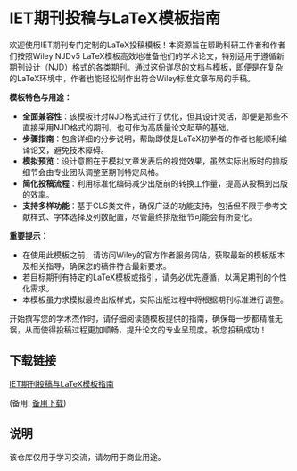 # IET期刊投稿与LaTeX模板指南

欢迎使用IET期刊专门定制的LaTeX投稿模板！本资源旨在帮助科研工作者和作者们按照Wiley NJDv5 LaTeX模板高效地准备他们的学术论文，特别适用于遵循新期刊设计（NJD）格式的各类期刊。通过这份详尽的文档与模板，即便是在复杂的LaTeX环境中，作者也能轻松制作出符合Wiley标准文章布局的手稿。

**模板特色与用途：**
- **全面兼容性**：该模板针对NJD格式进行了优化，但其设计灵活，即便是那些不直接采用NJD格式的期刊，也可作为高质量论文起草的基础。
- **步骤指南**：包含详细的分步说明，帮助即使是LaTeX初学者的作者也能顺利编译论文，避免技术障碍。
- **模拟预览**：设计意图在于模拟文章发表后的视觉效果，虽然实际出版时的排版细节会由专业团队调整至期刊特定风格。
- **简化投稿流程**：利用标准化编码减少出版前的转换工作量，提高从投稿到出版的效率。
- **支持多样功能**：基于CLS类文件，确保广泛的功能支持，包括但不限于参考文献样式、字体选择及列数配置，尽管最终排版细节可能会有所变化。

**重要提示：**
- 在使用此模板之前，请访问Wiley的官方作者服务网站，获取最新的模板版本及相关指导，确保您的稿件符合最新要求。
- 若目标期刊有特定的LaTeX模板或指引，请务必优先遵循，以满足期刊的个性化需求。
- 本模板虽力求模拟最终出版样式，实际出版过程中将根据期刊标准进行调整。

开始撰写您的学术杰作时，请仔细阅读随模板提供的指南，确保每一步都精准无误，从而使得投稿过程更加顺畅，提升论文的专业呈现度。祝您投稿成功！

## 下载链接
[IET期刊投稿与LaTeX模板指南](https://pan.quark.cn/s/d4eb83065e3e) 

(备用: [备用下载](https://pan.baidu.com/s/1IQq52g6isIvNYu9FIHi6ew?pwd=1234))

## 说明

该仓库仅用于学习交流，请勿用于商业用途。
